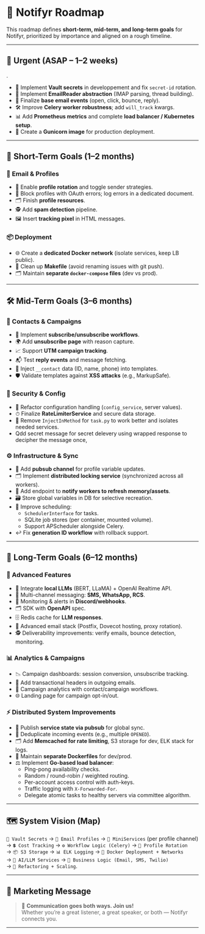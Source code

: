# 📍 Notifyr Roadmap  

This roadmap defines **short-term, mid-term, and long-term goals** for Notifyr, prioritized by importance and aligned on a rough timeline.  

---

## 🚨 Urgent (ASAP – 1–2 weeks)
.  
- 🔑 Implement **Vault secrets** in developpement and fix `secret-id` rotation.  
- 📨 Implement **EmailReader abstraction** (IMAP parsing, thread building).  
- 🧩 Finalize **base email events** (open, click, bounce, reply).  
- 🛠 Improve **Celery worker robustness**; add `will_track` kwargs.  
- 📊 Add **Prometheus metrics** and complete **load balancer / Kubernetes setup**.  
- 🐍 Create a **Gunicorn image** for production deployment.  

---

## 🎯 Short-Term Goals (1–2 months)  

### 📧 Email & Profiles  
- 🔄 Enable **profile rotation** and toggle sender strategies.  
- 🚫 Block profiles with OAuth errors; log errors in a dedicated document.  
- 🗂 Finish **profile resources**.  
- 🕵️ Add **spam detection** pipeline.  
- 🖼 Insert **tracking pixel** in HTML messages.  

### 📦 Deployment  
- 🌐 Create a **dedicated Docker network** (isolate services, keep LB public).  
- 📝 Clean up **Makefile** (avoid renaming issues with git push).  
- 🗂 Maintain **separate `docker-compose` files** (dev vs prod).  

---

## 🛠 Mid-Term Goals (3–6 months)  

### 👥 Contacts & Campaigns  
- 🔁 Implement **subscribe/unsubscribe workflows**.  
- 🌍 Add **unsubscribe page** with reason capture.  
- 📈 Support **UTM campaign tracking**.  
- 📬 Test **reply events** and message fetching.  
- 🧩 Inject `__contact` data (ID, name, phone) into templates.  
- 🛡 Validate templates against **XSS attacks** (e.g., MarkupSafe).  

### 🔐 Security & Config  
- 🧹 Refactor configuration handling (`config_service`, server values).  
- ⏱ Finalize **RateLimiterService** and secure data storage.  
- 🧽 Remove `InjectInMethod` for `task.py` to work better and isolates needed services.  
- Qdd secret message for secret delevery using wrapped response to decipher the message once, 

### ⚙️ Infrastructure & Sync  
- 📡 Add **pubsub channel** for profile variable updates.  
- 🗂 Implement **distributed locking service** (synchronized across all workers).  
- 🔄 Add endpoint to **notify workers to refresh memory/assets**.  
- 🗃 Store global variables in DB for selective recreation.  
- 📅 Improve scheduling:  
  - `SchedulerInterface` for tasks.  
  - SQLite job stores (per container, mounted volume).  
  - Support APScheduler alongside Celery.  
- ↩️ Fix **generation ID workflow** with rollback support.  

---

## 🚀 Long-Term Goals (6–12 months)  

### 🤖 Advanced Features  
- 🧠 Integrate **local LLMs** (BERT, LLaMA) + OpenAI Realtime API.  
- 📱 Multi-channel messaging: **SMS, WhatsApp, RCS**.  
- 🔔 Monitoring & alerts in **Discord/webhooks**.  
- 🗂 SDK with **OpenAPI** spec.  
- 🗄 Redis cache for **LLM responses**.  
- 📧 Advanced email stack (Postfix, Dovecot hosting, proxy rotation).  
- 🕵️ Deliverability improvements: verify emails, bounce detection, monitoring.  

### 📊 Analytics & Campaigns  
- 📉 Campaign dashboards: session conversion, unsubscribe tracking.  
- 📨 Add transactional headers in outgoing emails.  
- 📑 Campaign analytics with contact/campaign workflows.  
- 🌐 Landing page for campaign opt-in/out.  

### ⚡ Distributed System Improvements  
- 📢 Publish **service state via pubsub** for global sync.  
- 🧩 Deduplicate incoming events (e.g., multiple `OPENED`).  
- 🗂 Add **Memcached for rate limiting**, S3 storage for dev, ELK stack for logs.  
- 🐳 Maintain **separate Dockerfiles** for dev/prod.  
- ⚖️ Implement **Go-based load balancer**:  
  - Ping-pong availability checks.  
  - Random / round-robin / weighted routing.  
  - Per-account access control with auth-keys.  
  - Traffic logging with `X-Forwarded-For`.  
  - Delegate atomic tasks to healthy servers via committee algorithm.  

---

## 🗺 System Vision (Map)  

`🔐 Vault Secrets` → `📧 Email Profiles` → `🧩 MiniServices` (per profile channel)  
→ `💲 Cost Tracking` → `⚙ Workflow Logic (Celery)` → `📡 Profile Rotation`  
→ `📦 S3 Storage` → `📊 ELK Logging` → `🐳 Docker Deployment + Networks`  
→ `🤖 AI/LLM Services` → `📱 Business Logic (Email, SMS, Twilio)`  
→ `🔄 Refactoring + Scaling`.  

---

## 📢 Marketing Message  

> 💬 **Communication goes both ways. Join us!**  
> Whether you’re a great listener, a great speaker, or both — Notifyr connects you.  

---
